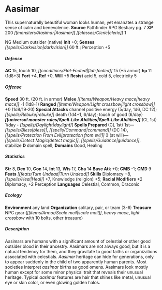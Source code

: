 ﻿---
cssclass: [monsters]
title1: Aasimar
desc_short: This supernaturally beautiful woman looks human, yet emanates a strange
  sense of calm and benevolence.
title2: Aasimar
CR: 1/2
sources:
- name: Pathfinder RPG Bestiary
  page: 7
  link: http://paizo.com/products/btpy8auu?Pathfinder-Roleplaying-Game-Bestiary
XP: 200
race: Aasimar
classes:
- cleric 1
alignment: NG
size: Medium
type: outsider
subtypes:
- native
initiative:
  bonus: 0
senses:
  darkvision: 60
AC:
  AC: 15
  touch: 10
  flat_footed: 15
  components:
    armor: 5
HP:
  HP: 11
  long: 1d8+3
saves:
  fort: 4
  ref: 0
  will: 5
resistances:
  acid: 5
  cold: 5
  electricity: 5
speeds:
  base: 30
  base_other: 20 ft. in armor
attacks:
  melee:
  - - text: heavy mace -1 (1d8-1)
      entries:
      - - damage: 1d8-1
      attack: heavy mace
      bonus:
      - -1
  ranged:
  - - text: light crossbow +0 (1d8/19-20)
      entries:
      - - damage: 1d8
          crit_range: 19-20
      attack: light crossbow
      bonus:
      - 0
  special:
  - channel positive energy (5/day, 1d6, DC 12); rebuke death (1d4+1, 6/day); touch
    of good (6/day)
spell_like_abilities:
  entries:
  - name: daylight
    source: default
    freq: 1/day
  sources:
  - name: default
    CL: 1
spells:
  entries:
  - name: bless
    source: Cleric
    level: 1
  - name: command
    source: Cleric
    level: 1
    DC: 14
  - is_domain_spell: true
    name: protection from evil
    source: Cleric
    level: 1
  - name: detect magic
    source: Cleric
    level: 0
  - name: guidance
    source: Cleric
    level: 0
  - name: stabilize
    source: Cleric
    level: 0
  sources:
  - name: Cleric
    type: prepared
    CL: 1
    slots:
      0: at-will
    domains:
    - good
    - healing
ability_scores:
  STR: 8
  DEX: 10
  CON: 14
  INT: 13
  WIS: 17
  CHA: 14
BAB: 0
CMB: -1
CMD: 9
feats:
- name: Turn Undead
skills:
  Diplomacy: 8
  Heal: 7
  Knowledge (religion): 5
  Perception: 5
  _racial_mods:
    Diplomacy:
      _: 2
    Perception:
      _: 2
languages:
- Celestial
- Common
- Draconic
ecology:
  environment: any land
  organization: solitary, pair, or team (3-6)
  treasure_type: NPC Gear
  treasure:
  - scale mail
  - heavy mace
  - light crossbow with 10 bolts
  - other treasure
desc_long: Aasimars are humans with a significant amount of celestial or other good
  outsider blood in their ancestry. Aasimars are not always good, but it is a natural
  tendency for them, and they gravitate to good faiths or organizations associated
  with celestials. Aasimar heritage can hide for generations, only to appear suddenly
  in the child of two apparently human parents. Most societies interpret aasimar births
  as good omens. Aasimars look mostly human except for some minor physical trait that
  reveals their unusual heritage. Typical aasimar features are hair that shines like
  metal, unusual eye or skin color, or even glowing golden halos.

---

# Aasimar
This supernaturally beautiful woman looks human, yet emanates a strange sense of calm and benevolence.
**Source** Pathfinder RPG Bestiary pg. 7
**XP** 200
_[[monsters/Aasimar|Aasimar]]_ _[[classes/Cleric|cleric]]_ 1

NG Medium outsider (native)
**Init** +0; **Senses** _[[spells/Darkvision|darkvision]]_ 60 ft.; Perception +5

##### Defense

**AC** 15, touch 10, _[[conditions/Flat-Footed|flat-footed]]_ 15 (+5 armor)
**hp** 11 (1d8+3)
**Fort** +4, **Ref** +0, **Will** +5
**Resist** acid 5, cold 5, electricity 5

##### Offense
**Speed** 30 ft. (20 ft. in armor)
**Melee** _[[items/Weapon/Heavy mace|heavy mace]]_ -1 (1d8-1)
**Ranged** _[[items/Weapon/Light crossbow|light crossbow]]_ +0 (1d8/19-20)
**Special Attacks** channel positive energy (5/day, 1d6, DC 12); _[[spells/Rebuke|rebuke]]_ death (1d4+1, 6/day); touch of good (6/day)
**_[[universal monster rules/Spell-Like Abilities|Spell-Like Abilities]]_** (CL 1st)
1/day - _[[spells/Daylight|daylight]]_
**Spells Prepared** (CL 1st)
1st—_[[spells/Bless|bless]]_, _[[spells/Command|command]]_ (DC 14), _[[spells/Protection From Evil|protection from evil]]_
0 (at will)—_[[spells/Detect Magic|detect magic]]_, _[[spells/Guidance|guidance]]_, stabilize
**D** domain spell; **Domains** Good, Healing

##### Statistics
**Str** 8, **Dex** 10, **Con** 14, **Int** 13, **Wis** 17, **Cha** 14
**Base Atk** +0; **CMB** -1; **CMD** 9
**Feats** _[[feats/Turn Undead|Turn Undead]]_
**Skills** Diplomacy +8, _[[spells/Heal|Heal]]_ +7, Knowledge (religion) +5; **Racial Modifiers** +2 Diplomacy, +2 Perception
**Languages** Celestial, Common, Draconic

##### Ecology

**Environment** any land
**Organization** solitary, pair, or team (3-6)
**Treasure** NPC gear (_[[items/Armor/Scale mail|scale mail]]_, _heavy mace_, _light crossbow_ with 10 bolts, other treasure)

##### Description

Aasimars are humans with a significant amount of celestial or other good outsider blood in their ancestry. Aasimars are not always good, but it is a natural tendency for them, and they gravitate to good faiths or organizations associated with celestials. _Aasimar_ heritage can hide for generations, only to appear suddenly in the child of two apparently human parents. Most societies interpret _aasimar_ births as good omens. Aasimars look mostly human except for some minor physical trait that reveals their unusual heritage. Typical _aasimar_ features are hair that shines like metal, unusual eye or skin color, or even glowing golden halos.